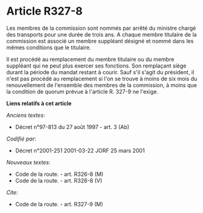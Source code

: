 # Article R327-8

Les membres de la commission sont nommés par arrêté du ministre chargé des transports pour une durée de trois ans. A chaque
membre titulaire de la commission est associé un membre suppléant désigné et nommé dans les mêmes conditions que le
titulaire.

Il est procédé au remplacement du membre titulaire ou du membre suppléant qui ne peut plus exercer ses fonctions. Son
remplaçant siège durant la période du mandat restant à courir. Sauf s'il s'agit du président, il n'est pas procédé au
remplacement si l'on se trouve à moins de six mois du renouvellement de l'ensemble des membres de la commission, à moins que
la condition de quorum prévue à l'article R. 327-9 ne l'exige.

**Liens relatifs à cet article**

_Anciens textes_:

  - Décret n°97-813 du 27 août 1997 - art. 3 (Ab)

_Codifié par_:

  - Décret n°2001-251 2001-03-22 JORF 25 mars 2001

_Nouveaux textes_:

  - Code de la route. - art. R326-8 (M)
  - Code de la route. - art. R326-8 (V)

_Cite_:

  - Code de la route. - art. R327-9 (M)
